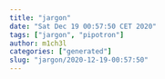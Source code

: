 ```yaml
---
title: "jargon"
date: "Sat Dec 19 00:57:50 CET 2020"
tags: ["jargon", "pipotron"]
author: m1ch3l
categories: ["generated"]
slug: "jargon/2020-12-19-00:57:50"
---
```




